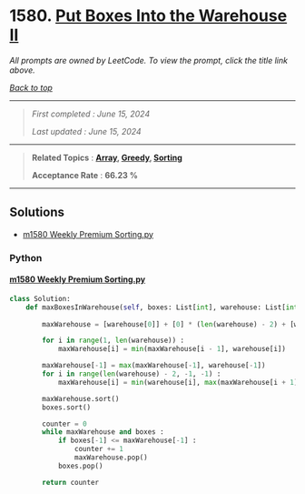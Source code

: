 # 1580. [Put Boxes Into the Warehouse II](<https://leetcode.com/problems/put-boxes-into-the-warehouse-ii>)

*All prompts are owned by LeetCode. To view the prompt, click the title link above.*

*[Back to top](<../README.md>)*

------

> *First completed : June 15, 2024*
>
> *Last updated : June 15, 2024*

------

> **Related Topics** : **[Array](<by_topic/Array.md>), [Greedy](<by_topic/Greedy.md>), [Sorting](<by_topic/Sorting.md>)**
>
> **Acceptance Rate** : **66.23 %**

------

## Solutions

- [m1580 Weekly Premium Sorting.py](<../my-submissions/m1580 Weekly Premium Sorting.py>)
### Python
#### [m1580 Weekly Premium Sorting.py](<../my-submissions/m1580 Weekly Premium Sorting.py>)
```Python
class Solution:
    def maxBoxesInWarehouse(self, boxes: List[int], warehouse: List[int]) -> int:
        
        maxWarehouse = [warehouse[0]] + [0] * (len(warehouse) - 2) + [warehouse[-1]]

        for i in range(1, len(warehouse)) :
            maxWarehouse[i] = min(maxWarehouse[i - 1], warehouse[i])

        maxWarehouse[-1] = max(maxWarehouse[-1], warehouse[-1])
        for i in range(len(warehouse) - 2, -1, -1) :
            maxWarehouse[i] = min(warehouse[i], max(maxWarehouse[i + 1], maxWarehouse[i]))

        maxWarehouse.sort()
        boxes.sort()

        counter = 0
        while maxWarehouse and boxes :
            if boxes[-1] <= maxWarehouse[-1] :
                counter += 1
                maxWarehouse.pop()
            boxes.pop()

        return counter
```

